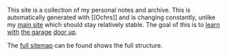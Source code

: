 This site is a collection of my personal notes and archive.  This is automatically generated with [[Ochrs]] and is changing constantly, unlike my [main site](https://zachmanson.com) which should stay relatively stable.  The goal of this is to [learn with](https://notes.andymatuschak.org/Work_with_the_garage_door_up) [the garage](https://notes.nicolevanderhoeven.com/Learning+in+public) [door up](https://notes.nicolevanderhoeven.com/Working+with+the+garage+door+up).

The [full sitemap](/404.html) can be found shows the full structure. 
